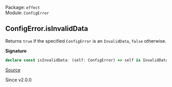 Package: `effect`<br />
Module: `ConfigError`<br />

## ConfigError.isInvalidData

Returns `true` if the specified `ConfigError` is an `InvalidData`, `false`
otherwise.

**Signature**

```ts
declare const isInvalidData: (self: ConfigError) => self is InvalidData
```

[Source](https://github.com/Effect-TS/effect/tree/main/packages/effect/src/ConfigError.ts#L215)

Since v2.0.0